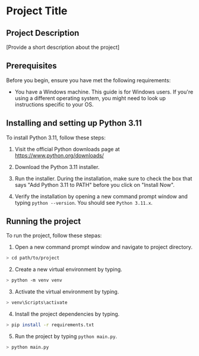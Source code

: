 # Project Title

## Project Description

[Provide a short description about the project]

## Prerequisites

Before you begin, ensure you have met the following requirements:

- You have a Windows machine. This guide is for Windows users. If you're using a different operating system, you might need to look up instructions specific to your OS.

## Installing and setting up Python 3.11

To install Python 3.11, follow these steps:

1. Visit the official Python downloads page at https://www.python.org/downloads/

2. Download the Python 3.11 installer.

3. Run the installer. During the installation, make sure to check the box that says "Add Python 3.11 to PATH" before you click on "Install Now".

4. Verify the installation by opening a new command prompt window and typing `python --version`. You should see `Python 3.11.x`.

## Running the project

To run the project, follow these stepas:

1. Open a new command prompt window and navigate to project directory.

```bash
> cd path/to/project
```

2. Create a new virtual environment by typing.

```bash
> python -m venv venv
```

3. Activate the virtual environment by typing.

```bash
> venv\Scripts\activate
```

4. Install the project dependencies by typing.

```bash
> pip install -r requirements.txt
```

5. Run the project by typing `python main.py`.

```bash
> python main.py
```
